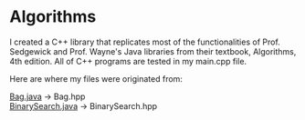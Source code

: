 # Algorithms

I created a C++ library that replicates most of the functionalities of Prof. Sedgewick and Prof. Wayne's Java libraries
from their textbook, Algorithms, 4th edition. All of C++ programs are tested in my main.cpp file.

Here are where my files were originated from:

[Bag.java](https://algs4.cs.princeton.edu/13stacks/Bag.java.html) -> Bag.hpp \
[BinarySearch.java](https://algs4.cs.princeton.edu/11model/BinarySearch.java.html) -> BinarySearch.hpp

